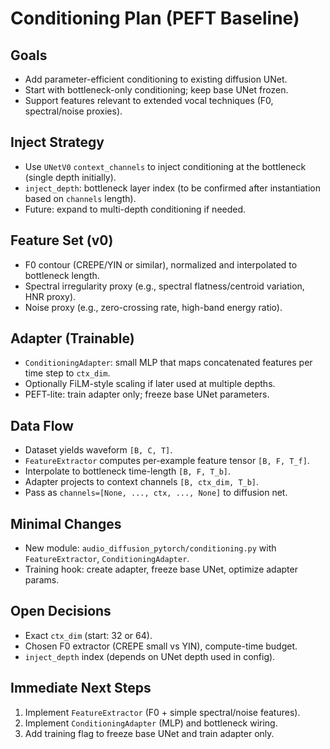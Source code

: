 # Conditioning Plan (PEFT Baseline)

## Goals
- Add parameter-efficient conditioning to existing diffusion UNet.
- Start with bottleneck-only conditioning; keep base UNet frozen.
- Support features relevant to extended vocal techniques (F0, spectral/noise proxies).

## Inject Strategy
- Use `UNetV0` `context_channels` to inject conditioning at the bottleneck (single depth initially).
- `inject_depth`: bottleneck layer index (to be confirmed after instantiation based on `channels` length).
- Future: expand to multi-depth conditioning if needed.

## Feature Set (v0)
- F0 contour (CREPE/YIN or similar), normalized and interpolated to bottleneck length.
- Spectral irregularity proxy (e.g., spectral flatness/centroid variation, HNR proxy).
- Noise proxy (e.g., zero-crossing rate, high-band energy ratio).

## Adapter (Trainable)
- `ConditioningAdapter`: small MLP that maps concatenated features per time step to `ctx_dim`.
- Optionally FiLM-style scaling if later used at multiple depths.
- PEFT-lite: train adapter only; freeze base UNet parameters.

## Data Flow
- Dataset yields waveform `[B, C, T]`.
- `FeatureExtractor` computes per-example feature tensor `[B, F, T_f]`.
- Interpolate to bottleneck time-length `[B, F, T_b]`.
- Adapter projects to context channels `[B, ctx_dim, T_b]`.
- Pass as `channels=[None, ..., ctx, ..., None]` to diffusion net.

## Minimal Changes
- New module: `audio_diffusion_pytorch/conditioning.py` with `FeatureExtractor`, `ConditioningAdapter`.
- Training hook: create adapter, freeze base UNet, optimize adapter params.

## Open Decisions
- Exact `ctx_dim` (start: 32 or 64).
- Chosen F0 extractor (CREPE small vs YIN), compute-time budget.
- `inject_depth` index (depends on UNet depth used in config).

## Immediate Next Steps
1. Implement `FeatureExtractor` (F0 + simple spectral/noise features).
2. Implement `ConditioningAdapter` (MLP) and bottleneck wiring.
3. Add training flag to freeze base UNet and train adapter only. 